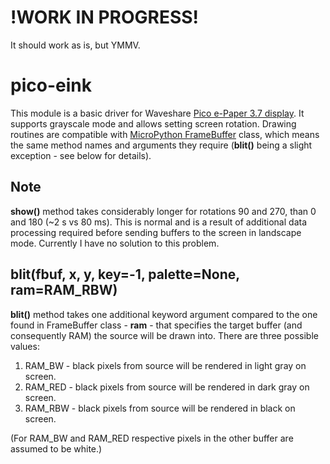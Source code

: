 # !WORK IN PROGRESS!
It should work as is, but YMMV.

# pico-eink
This module is a basic driver for Waveshare [Pico e-Paper 3.7 display](https://www.waveshare.com/wiki/Pico-ePaper-3.7). It supports grayscale mode and allows setting screen rotation. Drawing routines are compatible with [MicroPython FrameBuffer](https://docs.micropython.org/en/latest/library/framebuf.html) class, which means the same method names and arguments they require (**blit()** being a slight exception - see below for details).

## Note
**show()** method takes considerably longer for rotations 90 and 270, than 0 and 180 (~2 s vs 80 ms). This is normal and is a result of additional data processing required before sending buffers to the screen in landscape mode. Currently I have no solution to this problem.

## blit(fbuf, x, y, key=-1, palette=None, ram=RAM_RBW)
**blit()** method takes one additional keyword argument compared to the one found in FrameBuffer class - **ram** - that specifies the target buffer (and consequently RAM) the source will be drawn into. There are three possible values:
1. RAM_BW - black pixels from source will be rendered in light gray on screen.
2. RAM_RED - black pixels from source will be rendered in dark gray on screen.
3. RAM_RBW - black pixels from source will be rendered in black on screen.

(For RAM_BW and RAM_RED respective pixels in the other buffer are assumed to be white.)

